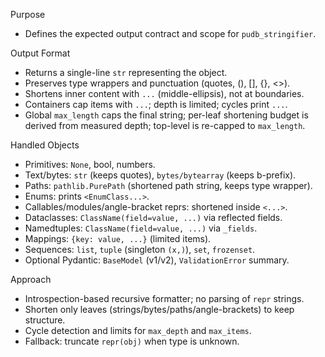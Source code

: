 Purpose
- Defines the expected output contract and scope for `pudb_stringifier`.

Output Format
- Returns a single-line `str` representing the object.
- Preserves type wrappers and punctuation (quotes, (), [], {}, <>).
- Shortens inner content with `...` (middle-ellipsis), not at boundaries.
- Containers cap items with `...`; depth is limited; cycles print `...`.
 - Global `max_length` caps the final string; per-leaf shortening budget is derived from measured depth; top-level is re-capped to `max_length`.

Handled Objects
- Primitives: `None`, bool, numbers.
- Text/bytes: `str` (keeps quotes), `bytes/bytearray` (keeps b-prefix).
- Paths: `pathlib.PurePath` (shortened path string, keeps type wrapper).
- Enums: prints `<EnumClass...>`.
- Callables/modules/angle-bracket reprs: shortened inside `<...>`.
- Dataclasses: `ClassName(field=value, ...)` via reflected fields.
- Namedtuples: `ClassName(field=value, ...)` via `_fields`.
- Mappings: `{key: value, ...}` (limited items).
- Sequences: `list`, `tuple` (singleton `(x,)`), `set`, `frozenset`.
- Optional Pydantic: `BaseModel` (v1/v2), `ValidationError` summary.

Approach
- Introspection-based recursive formatter; no parsing of `repr` strings.
- Shorten only leaves (strings/bytes/paths/angle-brackets) to keep structure.
- Cycle detection and limits for `max_depth` and `max_items`.
- Fallback: truncate `repr(obj)` when type is unknown.

